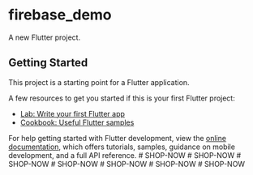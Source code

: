 # firebase_demo

A new Flutter project.

## Getting Started

This project is a starting point for a Flutter application.

A few resources to get you started if this is your first Flutter project:

- [Lab: Write your first Flutter app](https://docs.flutter.dev/get-started/codelab)
- [Cookbook: Useful Flutter samples](https://docs.flutter.dev/cookbook)

For help getting started with Flutter development, view the
[online documentation](https://docs.flutter.dev/), which offers tutorials,
samples, guidance on mobile development, and a full API reference.
#   S H O P - N O W  
 #   S H O P - N O W  
 #   S H O P - N O W  
 #   S H O P - N O W  
 #   S H O P - N O W  
 #   S H O P - N O W  
 #   S H O P - N O W  
 